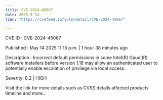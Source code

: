 ```yaml
---
title: CVE-2024-45067
date: 2025-5-14
lien: "https://cvefeed.io/vuln/detail/CVE-2024-45067"

---
```


CVE ID : CVE-2024-45067

Published :  May 14
2025
11:15 p.m. | 1 hour
38 minutes ago

Description : Incorrect default permissions in some Intel(R) Gaudi(R) software installers before version 1.18 may allow an authenticated user to potentially enable escalation of privilege via local access.

Severity: 8.2 | HIGH

Visit the link for more details
such as CVSS details
affected products
timeline
and more...
